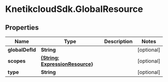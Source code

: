 # KnetikcloudSdk.GlobalResource

## Properties
Name | Type | Description | Notes
------------ | ------------- | ------------- | -------------
**globalDefId** | **String** |  | [optional] 
**scopes** | [**{String: ExpressionResource}**](ExpressionResource.md) |  | [optional] 
**type** | **String** |  | [optional] 


